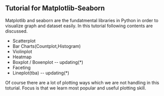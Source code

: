 ## Tutorial for Matplotlib-Seaborn ## 

Matplotlib and seaborn are the fundatmental libraries in Python in order to visualize graph and dataset easily.
In this tutorial following contents are discussed. 

- Scatterplot 
- Bar Charts(Countplot,Histogram) 
- Violinplot 
- Heatmap
- Boxplot / Boxenplot -- updating(*)
- Faceting 
- Lineplot(tba) -- updating(*)

Of course there are a lot of plotting ways which we are not handling in this toturial. 
Focus is that we learn most popular and useful plotting skill. 
